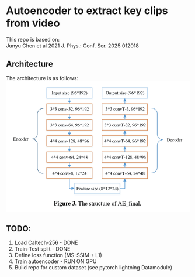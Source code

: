# Autoencoder to extract key clips from video
This repo is based on:\
Junyu Chen et al 2021 J. Phys.: Conf. Ser. 2025 012018

## Architecture
The architecture is as follows:
![Architecture](https://github.com/ashrithjacob/Best-Frame-Retrieval/blob/main/images/architecture.png?raw=true)

## TODO:
1. Load Caltech-256 - DONE
2. Train-Test split - DONE
3. Define loss function (MS-SSIM + L1)
4. Train autoencoder - RUN ON GPU
5. Build repo for custom dataset (see pytorch lightning Datamodule) 
